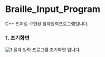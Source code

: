 # Braille_Input_Program
C++ 언어로 구현된 점자입력프로그램입니다.

### 1. 초기화면
![1](https://user-images.githubusercontent.com/73806805/154945564-f1278e02-2c7f-43a6-9ec3-febacfb557c7.png)
점자 입력 프로그램 초기화면 입니다.
